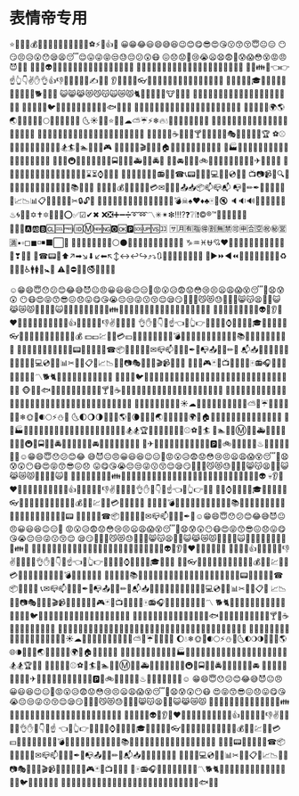 # 表情帝专用

⭐️🌹🍀🍎💰📱🌙🍁🍂🍃🌷💎🔪🔫🏀⚽⚡👄👍🔥
😀😁😂😃😄😅😆😉😊😋😎😍😘😗😙😚😇😐😑
😶😏😣😥😮😯😪😫😴😌😛😜😝😒😓😔😕😲😷
😖😞😟😤😢😭😦😧😨😬😰😱😳😵😡😠😈👿👹
👺💀👻👽👦👧👨👩👴👵👶👱👮👲👳👷👸💂🎅👰
👼💆💇🙍🙎🙅🙆💁🙋🙇🙌🙏👤👥🚶🏃👯💃👫👬👭
💏💑👪💪👈👉☝👆👇✌✋👌👍👎✊👊👋👏👐✍👣👀
👂👃👅👄💋👓👔👕👖👗👘👙👚👛👜👝🎒💼👞👟👠
👡👢👑👒🎩🎓💄💅💍🌂🙈🙉🙊🐵🐒🐶🐕🐩🐺🐱
😺😸😹😻😼😽🙀😿😾🐈🐯🐅🐆🐴🐎🐮🐂🐃🐄
🐷🐖🐗🐽🐏🐑🐐🐪🐫🐘🐭🐁🐀🐹🐰🐇🐻🐨🐼🐾
🐔🐓🐣🐤🐥🐦🐧🐸🐊🐢🐍🐲🐉🐳🐋🐬🐟🐠🐡🐙
🐚🐌🐛🐜🐝🐞🦋💐🌸💮🌹🌺🌻🌼🌷🌱🌲🌳🌴🌵🌾
🌿🍀🍁🍂🍃🌍🌎🌏🌐🌑🌒🌓🌔🌕🌖🌗🌘🌙🌚🌛
🌜☀🌝🌞⭐🌟🌠☁⛅☔⚡❄🔥💧🌊💩🍇🍈🍉🍊🍋🍌
🍍🍎🍏🍐🍑🍒🍓🍅🍆🌽🍄🌰🍞🍖🍗🍔🍟🍕🍳🍲
🍱🍘🍙🍚🍛🍜🍝🍠🍢🍣🍤🍥🍡🍦🍧🍨🍩🍪🎂🍰🍫
🍬🍭🍮🍯🍼☕🍵🍶🍷🍸🍹🍺🍻🍴🎪🎭🎨🎰🚣🛀🎫🏆
⚽⚾🏀🏈🏉🎾🎱🎳⛳🎣🎽🎿🏂🏄🏇🏊🚴🚵🎯🎮
🎲🎷🎸🎺🎻🎬👾🌋🗻🏠🏡🏢🏣🏤🏥🏦🏨🏩🏪🏫
🏬🏭🏯🏰💒🗼🗽⛪⛲🌁🌃🌆🌇🌉🌌🎠🎡🎢🚂🚃
🚄🚅🚆🚇🚈🚉🚊🚝🚞🚋🚌🚍🚎🚏🚐🚑🚒🚓🚔🚕
🚖🚗🚘🚚🚛🚜🚲⛽🚨🚥🚦🚧⚓⛵🚤🚢✈💺🚁🚟🚠
🚡🚀🎑🗿🛂🛃🛄🛅💌💎🔪💈🚪🚽🚿🛁⌛⏳⌚⏰🎈🎉
🎊🎎🎏🎐🎀🎁📯📻📱📲☎📞📟📠🔋🔌💻💽💾💿📀🎥
📺📷📹📼🔍🔎🔬🔭📡💡🔦🏮📔📕📖📗📘📙📚📓📃📜
📄📰📑🔖💰💴💵💶💷💸💳✉📧📨📩📤📥📦📫📪📬
📭📮✏✒📝📁📂📅📆📇📈📉📊📋📌📍📎📏📐✂🔒🔓🔏
🔐🔑🔨🔫🔧🔩🔗💉💊🚬🔮🚩🎌💦💨💣☠♠♥♦♣🀄🎴🔇
🔈🔉🔊📢📣💤💢💬💭♨🌀🔔🔕✡✝🔯📛🔰🔱⭕✅☑✔✖
❌❎➕➖➗➰➿〽✳✴❇‼⁉❓❔❕❗©®™🎦🔅🔆💯🔠🔡
🔢🔣🔤🅰🆎🅱🆑🆒🆓ℹ🆔Ⓜ🆕🆖🅾🆗🅿🆘🆙🆚🈁
🈂🈷🈶🈯🉐🈹🈚🈲🉑🈸🈴🈳㊗㊙🈺🈵▪▫◻◼◽◾⬛⬜🔶
🔷🔸🔹🔺🔻💠🔲🔳⚪⚫🔴🔵♈♉♊♋♌♍♎♏♐
♑♒♓⛎💘❤💓💔💕💖💗💙💚💛💜💝💞💟❣🌿🚧
💒☎📟💽⬆↗➡↘⬇↙⬅↖↕↔↩↪⤴⤵🔃🔄🔙🔚🔛🔜🔝🔀🔁
🔂▶⏩◀⏪🔼⏫🔽⏬📱📶📳📴♻🏧🚮🚰♿🚹🚺🚻🚼🚾
⚠🚸⛔🚫🚳🚭🚯🚱🚷🔞

☺😁😄😇😯😕😊😂😅😈😐😠😀😃😆😉😑😬😡😮😥😨😟😳😢😣😦😩😱😵😴😤😧😰😲
😶😷😍😝😙😎😖😞😛😋😘😭😔😒😜😗😚😌😪😏🙋🙅🙎😼😻😓🙌🙆🙏😸😽😫🙍🙇😺
😹😿😾🙉👶👨👵🙀🙊👦👩💏🙈💩👧👴💑👪👫👬👭👮💂👸👱💃👤👷👯🎅👲💆👥💁👰👼
👳💇💅👺👿👀👣💋👻👽💀👂👄❤👹👾💪👃👅💙💚💓💖💝👍✊💛💔💗💞👎✌💜💕💘💟
👌✋👊👇👋☝👈👏👆👉👐🔰👟🎩⌚👖👙💄👑🎓👔👗👠👞👒👓👕👘👡👢💼👛💲💶💱👚🎒💰
💵💷💹👜👝💳💴💸🔫🔪💊🔕🔭🔋📗💣🚬🚪🔮🔌📘💉🔔🔬🔦📜📙📚📑📖🎃🎁🎆📔📓📰🎄
🎂🎇📒📕📛🎀🎈🎉🎊🎌🎎📟📠📨🎍🎐📱☎📦📩🎏🎋📲📞✉📪📫📮📯📡✒📏📭📤📢💬✏📐
📬📥📣💭📝📍📌💺💾📅📁📄📎💻💿📇📂📊✂💽📆📋📃📈📉🎢🎨📷🎭🎲⛺🎠🎬📹🎫🎰🎡
🎪🎥🎦🎮🃏🎴📺📼🎵🎻🎺🀄📻🎧🎶🎹🎸🎯📀🎤🎼🎷〽🐕🐈🐁🐢🐓🐤🐶🐱🐭🐇🐔🐥🐩
🐀🐹🐰🐣🐦🐏🐺🐄🐗🐽🐼🐑🐃🐮🐖🐸🐧🐐🐂🐴🐷🐍🐘🐨🐆🐫🐳🐠🐚🐒🐯🐪🐋🐡🐬
🐵🐻🐊🐟🐙🐌🐛🐞🐾🍻🍶🍼🐜🐲🍸🍷☕🍴🐝🐉🍺🍹🍵🍨🍧🍰🍬🍯🍟🍖🍦🍪🍭🍳🍝🍗🍩
🍫🍮🍔🍕🍤🍣🍜🍛🍢🍠🍏🍱🍙🍲🍡🍌🍊🍞🍚🍥🍘🍎🍋🍄🍇🍐🍓🌴🌴🍅🍈🍑🍍🌲🌵🍆
🍉🍒🌰🌳🌷🌸🍁🌺🌽☀☁🌹🍂🌻🌾🌈🌁🍀🍃🌼🌿⛅🌂☔🌀🌙🌚🌑🌔💧❄🌞🌛🌒🌕⚡⛄🌝
🌜🌓🌖🌗🌄🌆🌉🌎🌐🌘🌅🌃🌊🌏🌟🎑🌇🌌🌋🌍🌠🏠🏣🏦🏩⛪🏯🏡🏤🏧🏪⛲🏰🏢🏥🏨
🏫🏬🏭🗻🗾🏮🔨🛁🚾🗼🗿💈🔩🛀🎽🗽⚓🔧🚿🚽🎣🎱🎿🏂🏂🏆🏈🎳🎾🏀🏃🏇🏉⚾⚽🏁🏄
🐎🏊🚂🚅Ⓜ🚋🚎🚑🚃🚆🚈🚌🚏🚒🚄🚇🚊🚍🚐🚓🚔🚗🚚🚝🚠🚣🚕🚘🚛🚞🚡🚁🚖🚙🚜🚢
🚢✈🛂🛅🚳🚷🚀⛽🛃⛵🚴🚸🚤🅿🛄🚲🚵🚉🚶🚥🚦♨💎🚧💌💐🚨💍💒☺😁😄😇😯😕😊😂
😅😈😐😠😀😃😆😉😑😬😡😮😥😨😟😳😢😣😦😩😱😵😴😤😧😰😲😶😷😍😝😙😎😖😞
😛😋😘😭😔😒😜😗😚😌😪😏🙋🙅🙎😼😻😓🙌🙆🙏😸😽😫🙍🙇😺😹😿😾🙉👶👨👵🙀🙊
👦👩💏🙈💩👧👴💑👪👫👬👭👮💂👸👱💃👤👷👯🎅👲💆👥💁👰👼👳💇💅👺👿👀👣💋👻👽
💀👂👄❤👹👾💪👃👅💙💚💓💖💝👍✊💛💔💗💞👎✌💜💕💘💟👌✋👊👇👋☝👈👏👆👉👐🔰
👟🎩⌚👖👙💄👑🎓👔👗👠👞👒👓👕👘👡👢💼👛💲💶💱👚🎒💰💵💷💹👜👝💳💴💸🔫🔪💊
🔕🔭🔋📗💣🚬🚪🔮🔌📘💉🔔🔬🔦📜📙📚📑📖🎃🎁🎆📔📓📰🎄🎂🎇📒📕📛🎀🎈🎉🎊🎌🎎📟
📠📨🎍🎐📱☎📦📩🎏🎋📲📞✉📪📫📮📯📡✒📏☺😁😄😇😯😕😊😂😅😈😐😠😀😃😆😉😑😬
😡😮😥😨😟😳😢😣😦😩😱😵😴😤😧😰😲😶😷😍😝😙😎😖😞😛😋😘😭😔😒😜😗😚😌
😪😏🙋🙅🙎😼😻😓🙌🙆🙏😸😽😫🙍🙇😺😹😿😾🙉👶👨👵🙀🙊👦👩💏🙈💩👧👴💑👪👫
👬👭👮💂👸👱💃👤👷👯🎅👲💆👥💁👰👼👳💇💅👺👿👀👣💋👻👽💀👂👄❤👹👾💪👃👅💙
💚💓💖💝👍✊💛💔💗💞👎✌💜💕💘💟👌✋👊👇👋☝👈👏👆👉👐🔰👟🎩⌚👖👙💄👑🎓👔👗👠
👞👒👓👕👘👡👢💼👛💲💶💱👚🎒💰💵💷💹👜👝💳💴💸🔫🔪💊🔕🔭🔋📗💣🚬🚪🔮🔌📘💉
🔔🔬🔦📜📙📚📑📖🎃🎁🎆📔📓📰🎄🎂🎇📒📕📛🎀🎈🎉🎊🎌🎎📟📠📨🎍🎐📱☎📦📩🎏🎋📲
📞✉📪📫📮📯📡✒📏📭📤📢💬✏📐📬📥📣💭📝📍📌💺💾📅📁📄📎💻💿📇📂📊✂💽📆📋📃
📈📉🎢🎨📷🎭🎲⛺🎠🎬📹🎫🎰🎡🎪🎥🎦🎮🃏🎴📺📼🎵🎻🎺🀄📻🎧🎶🎹🎸🎯📀🎤🎼🎷〽
🐕🐈🐁🐢🐓🐤🐶🐱🐭🐇🐔🐥🐩🐀🐹🐰🐣🐦🐏🐺🐄🐗🐽🐼🐑🐃🐮🐖🐸🐧🐐🐂🐴🐷🐍🐘
🐨🐆🐫🐳🐠🐚🐒🐯🐪🐋🐡🐬🐵🐻🐊🐟🐙🐌🐛🐞🐾🍻🍶🍼🐜🐲🍸🍷☕🍴🐝🐉🍺🍹🍵🍨🍧🍰
🍬🍯🍟🍖🍦🍪🍭🍳🍝🍗🍩🍫🍮🍔🍕🍤🍣🍜🍛🍢🍠🍏🍱🍙🍲🍡🍌🍊🍞🍚🍥🍘🍎🍋🍄🍇🍐
🍓🌴🌴🍅🍈🍑🍍🌲🌵🍆🍉🍒🌰🌳🌷🌸🍁🌺🌽☀☁🌹🍂🌻🌾🌈🌁🍀🍃🌼🌿⛅🌂☔🌀🌙🌚🌑
🌔💧❄🌞🌛🌒🌕⚡⛄🌝🌜🌓🌖🌗🌄🌆🌉🌎🌐🌘🌅🌃🌊🌏🌟🎑🌇🌌🌋🌍🌠🏠🏣🏦🏩⛪🏯
🏡🏤🏧🏪⛲🏰🏢🏥🏨🏫🏬🏭🗻🗾🏮🔨🛁🚾🗼🗿💈🔩🛀🎽🗽⚓🔧🚿🚽🎣🎱🎿🏂🏂🏆🏈🎳
🎾🏀🏃🏇🏉⚾⚽🏁🏄🐎🏊🚂🚅Ⓜ🚋🚎🚑🚃🚆🚈🚌🚏🚒🚄🚇🚊🚍🚐🚓🚔🚗🚚🚝🚠🚣🚕🚘
🚛🚞🚡🚁🚖🚙🚜🚢🚢✈🛂🛅🚳🚷🚀⛽🛃⛵🚴🚸🚤🅿🛄🚲🚵🚉🚶🚥🚦♨💎🚧💌💐🚨💍💒☺
😁😄😇😯😕😊😂😅😈😐😠😀😃😆😉😑😬😡😮😥😨😟😳😢😣😦😩😱😵😴😤😧😰😲😶😷
😍😝😙😎😖😞😛😋😘😭😔😒😜😗😚😌😪😏🙋🙅🙎😼😻😓🙌🙆🙏😸😽😫🙍🙇😺😹😿😾
🙉👶👨👵🙀🙊👦👩💏🙈💩👧👴💑👪👫👬👭👮💂👸👱💃👤👷👯🎅👲💆👥💁👰👼👳💇💅👺
👿👀👣💋👻👽💀👂👄❤👹👾💪👃👅💙💚💓💖💝👍✊💛💔💗💞👎✌💜💕💘💟👌✋👊👇👋☝
👈👏👆👉👐🔰👟🎩⌚👖👙💄👑🎓👔👗👠👞👒👓👕👘👡👢💼👛💲💶💱👚🎒💰💵💷💹👜👝💳
💴💸🔫🔪💊🔕🔭🔋📗💣🚬🚪🔮🔌📘💉🔔🔬🔦📜📙📚📑📖🎃🎁🎆📔📓📰🎄🎂🎇📒📕📛🎀🎈🎉
🎊🎌🎎📟📠📨🎍🎐📱☎📦📩🎏🎋📲📞✉📪📫📮📯📡✒📏📭📤📢💬✏📐📬📥📣💭📝📍📌💺💾
📅📁📄📎💻💿📇📂📊✂💽📆📋📃📈📉🎢🎨📷🎭🎲⛺🎠🎬📹🎫🎰🎡🎪🎥🎦🎮🃏🎴📺📼🎵🎻
🎺🀄📻🎧🎶🎹🎸🎯📀🎤🎼🎷〽🐕🐈🐁🐢🐓🐤🐶🐱🐭🐇🐔🐥🐩🐀🐹🐰🐣🐦🐏🐺🐄🐗🐽🐼
🐑🐃🐮🐖🐸🐧🐐🐂🐴🐷🐍🐘🐨🐆🐫🐳🐠🐚🐒🐯🐪🐋🐡🐬🐵🐻🐊🐟🐙🐌